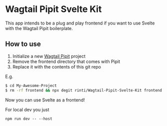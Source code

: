 # Wagtail Pipit Svelte Kit

This app intends to be a plug and play frontend if you want to use Svelte with the Wagtail Pipit boilerplate.

## How to use

1) Initialize a new [Wagtail Pipit](https://github.com/Frojd/Wagtail-Pipit/) project
2) Remove the frontend directory that comes with Pipit
3) Replace it with the contents of this git repo

E.g.

```sh
$ cd My-Awesome-Project
$ rm -rf frontend && npx degit rinti/Wagtail-Pipit-Svelte-Kit frontend
```

Now you can use Svelte as a frontend!

For local dev you just

`npm run dev -- --host`
